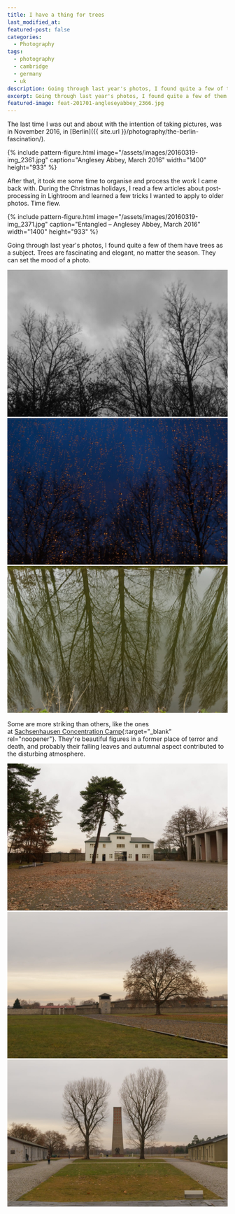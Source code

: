 ```yaml
---
title: I have a thing for trees
last_modified_at:
featured-post: false
categories:
  - Photography
tags:
  - photography
  - cambridge
  - germany
  - uk
description: Going through last year's photos, I found quite a few of them have trees as a subject. Trees are fascinating and elegant, no matter the season. They can easily set the mood of a photo.
excerpt: Going through last year's photos, I found quite a few of them have trees as a subject. Trees are fascinating and elegant, no matter the season. They can easily set the mood of a photo.
featured-image: feat-201701-angleseyabbey_2366.jpg
---
```

<!-- =================== CHECK THE FOLLOWING LINK! -->

The last time I was out and about with the intention of taking pictures, was in November 2016, in [Berlin]({{ site.url }}/photography/the-berlin-fascination/).

{% include pattern-figure.html image="/assets/images/20160319-img_2361.jpg" caption="Anglesey Abbey, March 2016" width="1400" height="933" %}

After that, it took me some time to organise and process the work I came back with. During the Christmas holidays, I read a few articles about post-processing in Lightroom and learned a few tricks I wanted to apply to older photos. Time flew.

{% include pattern-figure.html image="/assets/images/20160319-img_2371.jpg" caption="Entangled – Anglesey Abbey, March 2016" width="1400" height="933" %}

Going through last year's photos, I found quite a few of them have trees as a subject. Trees are fascinating and elegant, no matter the season. They can set the mood of a photo.

<!-- =================== CHECK THE FOLLOWING GALLERY! -->

![Something’s brewing – Cambridge](/assets/images/20160326-img_2505.jpg)
![Golden droplets – Cambridge](/assets/images/20160326-img_2548.jpg)
![Reflections – Anglesey Abbey](/assets/images/20160319-img_2422.jpg)

Some are more striking than others, like the ones at [Sachsenhausen Concentration Camp](http://www.stiftung-bg.de/gums/en/){:target="_blank" rel="noopener"}. They're beautiful figures in a former place of terror and death, and probably their falling leaves and autumnal aspect contributed to the disturbing atmosphere.

<!-- =================== CHECK THE FOLLOWING GALLERY! -->

![The Entrance, Sachsenhausen Concentration Camp – Oranienburg, Germany](/assets/images/20161122-img_3923.jpg)
![Autumnal Tree, Sachsenhausen Concentration Camp – Oranienburg, Germany](/assets/images/20161122-img_3973.jpg)
![Autumnal Tree, Sachsenhausen Concentration Camp – Oranienburg, Germany](/assets/images/20161122-img_3974.jpg)